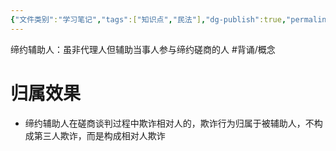 ```yaml
---
{"文件类别":"学习笔记","tags":["知识点","民法"],"dg-publish":true,"permalink":"/学习笔记studyup/民法总论/缔约辅助人/","dgPassFrontmatter":true,"created":"2024-07-30T12:03:14.482+08:00","updated":"2024-10-28T11:38:56.837+08:00"}
---
```


缔约辅助人：虽非代理人但辅助当事人参与缔约磋商的人 #背诵/概念 
# 归属效果
- 缔约辅助人在磋商谈判过程中欺诈相对人的，欺诈行为归属于被辅助人，不构成第三人欺诈，而是构成相对人欺诈
